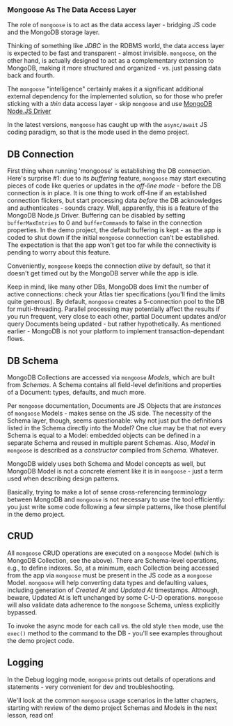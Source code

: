 ### Mongoose As The Data Access Layer

The role of `mongoose` is to act as the data access layer - bridging JS code and the MongoDB storage layer. 

Thinking of something like *JDBC* in the RDBMS world, the data access layer is expected to be fast and transparent - almost invisible. `mongoose`, on the other hand, is actually designed to act as a complementary extension to MongoDB, making it more structured and organized - vs. just passing data back and fourth. 

The `mongoose` "intelligence" certainly makes it a significant additional external dependency for the implemented solution, so for those who prefer sticking with a *thin* data access layer - skip `mongoose` and use [MongoDB Node.JS Driver](https://mongodb.github.io/node-mongodb-native/)

In the latest versions, `mongoose` has caught up with the `async/await` JS coding paradigm, so that is the mode used in the demo project.


## DB Connection 

First thing when running 'mongoose' is establishing the DB connection. Here's surprise #1: due to its *buffering* feature, `mongoose` may start executing pieces of code like queries or updates in the *off-line mode* - before the DB connection is in place. It is one thing to work off-line if an established connection flickers, but start processing data *before* the DB acknowledges and authenticates - sounds crazy. Well, apparently, this is a feature of the MongoDB Node.js Driver. Buffering can be disabled by setting `bufferMaxEntries` to 0 and `bufferCommands` to false in the connection properties. In the demo project, the default buffering is kept - as the app is coded to shut down if the initial `mongoose` connection can't be established. The expectation is that the app won't get too far while the connectivity is pending to worry about this feature.

Conveniently, `mongoose` keeps the connection *alive* by default, so that it doesn't get timed out by the MongoDB server while the app is idle. 

Keep in mind, like many other DBs, MongoDB does limit the number of active connections: check your Atlas tier specifications (you'll find the limits quite generous). By default, `mongoose` creates a 5-connection pool to the DB for multi-threading. Parallel processing may potentially affect the results if you run frequent, very close to each other, partial Document updates and/or query Documents being updated - but rather hypothetically. As mentioned earlier - MongoDB is not your platform to implement transaction-dependant flows.


## DB Schema

MongoDB Collections are accessed via `mongoose` *Models*, which are built from *Schemas*. A Schema contains all field-level definitions and properties of a Document: types, defaults, and much more. 

Per `mongoose` documentation, Documents are JS Objects that are *instances* of `mongoose` Models - makes sense on the JS side. The necessity of the Schema layer, though, seems questionable: why not just put the definitions listed in the Schema directly into the Model? One clue may be that not every Schema is equal to a Model: embedded objects can be defined in a separate Schema and reused in multiple parent Schemas. Also, *Model* in `mongoose` is described as a *constructor* compiled from *Schema*. Whatever.

MongoDB widely uses both Schema and Model concepts as well, but MongoDB Model is not a concrete element like it is in `mongoose` - just a term used when describing design patterns.

Basically, trying to make a lot of sense cross-referencing terminology between MongoDB and `mongoose` is not necessary to use the tool efficiently: you just write some code following a few simple patterns, like those plentiful in the demo project. 


## CRUD

All `mongoose` CRUD operations are executed on a `mongoose` Model (which is MongoDB Collection, see the above). There are Schema-level operations, e.g., to define indexes. So, at a minimum, each Collection being accessed from the app via `mongoose` must be present in the JS code as a `mongoose` Model. `mongoose` will help converting data types and defaulting values, including generation of *Created At* and *Updated At* timestamps. Although, beware, Updated At is left unchanged by some C-U-D operations. `mongoose` will also validate data adherence to the `mongoose` Schema, unless explicitly bypassed.

To invoke the async mode for each call vs. the old style `then` mode, use the `exec()` method to the command to the DB - you'll see examples throughout the demo project code.


## Logging

In the Debug logging mode, `mongoose` prints out details of operations and statements - very convenient for dev and troubleshooting.


We'll look at the common `mongoose` usage scenarios in the latter chapters, starting with review of the demo project Schemas and Models in the next lesson, read on!
